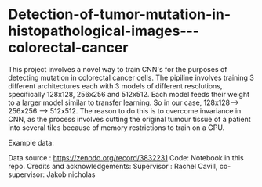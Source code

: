 # Detection-of-tumor-mutation-in-histopathological-images---colorectal-cancer

This project involves a novel way to train CNN's for the purposes of detecting mutation in colorectal cancer cells. The pipiline involves training 3 different architectures each with 3 models of different resolutions, specifically 128x128, 256x256 and 512x512. Each model feeds their weight to a larger model similar to transfer learning. So in our case, 128x128--> 256x256 --> 512x512. The reason to do this is to overcome invariance in CNN, as the process involves cutting the original tumour tissue of a patient into several tiles because of memory restrictions to train on a GPU.


Example data:





Data source : https://zenodo.org/record/3832231
Code: Notebook in this repo.
Credits and acknowledgements: Supervisor : Rachel Cavill, co-supervisor: Jakob nicholas
